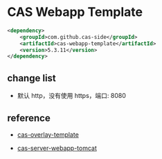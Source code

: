 CAS Webapp Template
============================

```xml
<dependency>
    <groupId>com.github.cas-side</groupId>
    <artifactId>cas-webapp-template</artifactId>
    <version>5.3.11</version>
</dependency>
```

## change list

- 默认 http，没有使用 https，端口: 8080


## reference

- [cas-overlay-template](https://github.com/apereo/cas-overlay-template/)

- [cas-server-webapp-tomcat](https://github.com/apereo/cas/tree/master/webapp/cas-server-webapp-tomcat)
